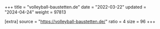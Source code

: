 +++
title = "volleyball-baustetten.de"
date = "2022-03-22"
updated = "2024-04-24"
weight = 97813

[extra]
source = "https://volleyball-baustetten.de/"
ratio = 4
size = 96
+++
